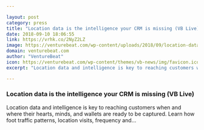 ```yaml
---

layout: post
category: press
title: "Location data is the intelligence your CRM is missing (VB Live)"
date: 2018-09-10 18:06:55
link: https://vrhk.co/2NyZ2LZ
image: https://venturebeat.com/wp-content/uploads/2018/09/location-data.shutterstock_563089525.jpg?fit=1200%2C850&strip=all
domain: venturebeat.com
author: "VentureBeat"
icon: https://venturebeat.com/wp-content/themes/vb-news/img/favicon.ico
excerpt: "Location data and intelligence is key to reaching customers when and where their hearts, minds, and wallets are ready to be captured. Learn how foot traffic patterns, location visits, frequency and…"

---
```


### Location data is the intelligence your CRM is missing (VB Live)

Location data and intelligence is key to reaching customers when and where their hearts, minds, and wallets are ready to be captured. Learn how foot traffic patterns, location visits, frequency and…